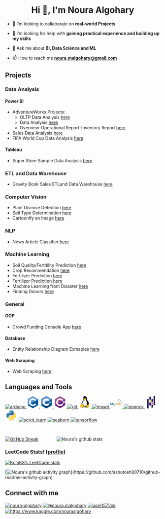 <h1 align="center">Hi 👋, I'm Noura Algohary</h1>


- 👯 I’m looking to collaborate on **real-world Projects**

- 🤝 I’m looking for help with **gaining practical experience and building up my skills**

- 💬 Ask me about **BI, Data Science and ML**

- 📫 How to reach me **noura.malgohary@gmail.com**

<h2 align="left">Projects</h2>
<h3 align="left">Data Analysis</h3>
<h4 align="left">Power BI</h4>
<ul>
  </li>
      <li>AdventureWorks Projects:
        <ul>
          <li>OLTP Data Analysis <a href="https://github.com/NouraAlgohary/AdventureWorks-OLTP-Data-Analysis">here</a></li>
          <li>Data Analysis <a href="https://github.com/NouraAlgohary/AdventureWorks-Data-Analysis/blob/main/README.md">here</a></li>
          <li>Overview-Operational Report-Inventory Report <a href="https://github.com/NouraAlgohary/AdventureWorks-Overview-OperationalReport-InventoryReport-/blob/main/README.md">here</a></li>
        </ul>
    <li>Sales Data Analysis <a href="https://github.com/NouraAlgohary/Sales-Analysis">here</a></li>
    <li>FIFA World Cup Data Analysis <a href="https://github.com/NouraAlgohary/FIFA-World-Cup-Data-Analysis">here</a>
  </li>
</ul>


<h4 align="left">Tableau</h4>
    <ul>
      <li>Super Store Sample Data Analysis <a href="https://github.com/NouraAlgohary/Super-Store-Sample-Data-Analysis">here</a></li>
    </ul>
<h3 align="left">ETL and Data Warehouse</h3>
    <ul>
      <li>Gravity Book Sales ETLand Data Warehouse <a href="https://github.com/NouraAlgohary/Gravity-Books-ETL-and-Data-Warehouse/tree/main">here</a></li>
    </ul>
<h3 align="left">Computer Vision</h3>
        <ul>
          <li>Plant Disease Detection <a href="https://github.com/NouraAlgohary/Plant-Disease-Detection">here</a></li>
          <li>Soil Type Determination <a href="https://github.com/NouraAlgohary/Soil-Types-Determination">here</a></li>
          <li>Cartoonify an Image <a href="https://github.com/NouraAlgohary/Internspedia">here</a></li>
        </ul>
<h3 align="left">NLP</h3>
        <ul>
          <li>News Article Classifier <a href="https://github.com/NouraAlgohary/News-Article-Classifier">here</a></li>
        </ul>
<h3 align="left">Machine Learning</h3>
        <ul>
          <li>Soil Quality/Fertitility Prediction <a href="https://github.com/AgriWiseGP/ML---Soil-Quality">here</a></li>
          <li>Crop Recommendation <a href="https://github.com/AgriWiseGP/ML--Crop-Recommendation">here</a></li>
          <li>Fertilizer Prediction <a href="https://github.com/AgriWiseGP/ML---Fertilizer-Prediction">here</a></li>
          <li>Fertilizer Prediction <a href="https://github.com/AgriWiseGP/ML---Fertilizer-Prediction">here</a></li>
          <li>Machine Learning from Disaster <a href="https://github.com/NouraAlgohary/Titanic---Machine-Learning-from-Disaster">here</a></li>
          <li>Finding Donors <a href="https://github.com/NouraAlgohary/finding_donors">here</a></li>
        </ul>
<h3 align="left">General</h3>
<h4 align="left">OOP</h4>
<ul>
  <li>Crowd Funding Console App <a href="https://github.com/NouraAlgohary/Crowd-Funding-Console-App">here</a></li>
</ul>
<h4 align="left">Database</h4>
<ul>
  <li>Entity Relationship Diagram Exmaples <a href="https://github.com/NouraAlgohary/Entity-Relationship-Diagram-ERD-">here</a></li>
</ul>
<h4 align="left">Web Scraping</h4>
<ul>
  <li>Web Scraping <a href="https://github.com/NouraAlgohary/Web-Scraping">here</a></li>
</ul>

<h2 align="left">Languages and Tools</h2>
<p align="left"> <a href="https://www.arduino.cc/" target="_blank" rel="noreferrer"> <img src="https://cdn.worldvectorlogo.com/logos/arduino-1.svg" alt="arduino" width="40" height="40"/> </a> <a href="https://www.cprogramming.com/" target="_blank" rel="noreferrer"> <img src="https://raw.githubusercontent.com/devicons/devicon/master/icons/c/c-original.svg" alt="c" width="40" height="40"/> </a> <a href="https://www.w3schools.com/cpp/" target="_blank" rel="noreferrer"> <img src="https://raw.githubusercontent.com/devicons/devicon/master/icons/cplusplus/cplusplus-original.svg" alt="cplusplus" width="40" height="40"/> </a> <a href="https://www.w3schools.com/cs/" target="_blank" rel="noreferrer"> <img src="https://raw.githubusercontent.com/devicons/devicon/master/icons/csharp/csharp-original.svg" alt="csharp" width="40" height="40"/> </a> <a href="https://git-scm.com/" target="_blank" rel="noreferrer"> <img src="https://www.vectorlogo.zone/logos/git-scm/git-scm-icon.svg" alt="git" width="40" height="40"/> </a> <a href="https://www.linux.org/" target="_blank" rel="noreferrer"> <img src="https://raw.githubusercontent.com/devicons/devicon/master/icons/linux/linux-original.svg" alt="linux" width="40" height="40"/> </a> <a href="https://www.microsoft.com/en-us/sql-server" target="_blank" rel="noreferrer"> <img src="https://www.svgrepo.com/show/303229/microsoft-sql-server-logo.svg" alt="mssql" width="40" height="40"/> </a> <a href="https://www.mysql.com/" target="_blank" rel="noreferrer"> <img src="https://raw.githubusercontent.com/devicons/devicon/master/icons/mysql/mysql-original-wordmark.svg" alt="mysql" width="40" height="40"/> </a> <a href="https://opencv.org/" target="_blank" rel="noreferrer"> <img src="https://www.vectorlogo.zone/logos/opencv/opencv-icon.svg" alt="opencv" width="40" height="40"/> </a> <a href="https://pandas.pydata.org/" target="_blank" rel="noreferrer"> <img src="https://raw.githubusercontent.com/devicons/devicon/2ae2a900d2f041da66e950e4d48052658d850630/icons/pandas/pandas-original.svg" alt="pandas" width="40" height="40"/> </a> <a href="https://www.python.org" target="_blank" rel="noreferrer"> <img src="https://raw.githubusercontent.com/devicons/devicon/master/icons/python/python-original.svg" alt="python" width="40" height="40"/> </a> <a href="https://scikit-learn.org/" target="_blank" rel="noreferrer"> <img src="https://upload.wikimedia.org/wikipedia/commons/0/05/Scikit_learn_logo_small.svg" alt="scikit_learn" width="40" height="40"/> </a> <a href="https://seaborn.pydata.org/" target="_blank" rel="noreferrer"> <img src="https://seaborn.pydata.org/_images/logo-mark-lightbg.svg" alt="seaborn" width="40" height="40"/> </a> <a href="https://www.tensorflow.org" target="_blank" rel="noreferrer"> <img src="https://www.vectorlogo.zone/logos/tensorflow/tensorflow-icon.svg" alt="tensorflow" width="40" height="40"/> </a> </p>

</br>


[![GitHub Streak](https://streak-stats.demolab.com?user=NouraAlgohary)](https://git.io/streak-stats)  &nbsp; &nbsp; &nbsp; &nbsp; &nbsp; &nbsp; &nbsp; ![Noura's github stats](https://github-readme-stats.vercel.app/api?username=NouraAlgohary) 

### LeetCode Stats! ([profile](https://leetcode.com/user1572XK/))
[![KnlnKS's LeetCode stats](https://leetcode-stats-six.vercel.app/?username=user1572XK)](https://github.com/KnlnKS/leetcode-stats)



[![Noura's github activity graph](https://github-readme-activity-graph.cyclic.app/graph?username=NouraAlgohary&bg_color='faf6f4')](https://github.com/ashutosh00710/github-readme-activity-graph)

<h2 >Connect with me</h2>
<p align="left">
<a href="https://linkedin.com/in/noura-algohary" target="blank"><img align="center" src="https://raw.githubusercontent.com/rahuldkjain/github-profile-readme-generator/master/src/images/icons/Social/linked-in-alt.svg" alt="noura-algohary" height="30" width="40" /></a>
<a href="https://medium.com/@noura.malgohary" target="blank"><img align="center" src="https://raw.githubusercontent.com/rahuldkjain/github-profile-readme-generator/master/src/images/icons/Social/medium.svg" alt="@noura.malgohary" height="30" width="40" /></a>
<a href="https://www.leetcode.com/user1572xk" target="blank"><img align="center" src="https://raw.githubusercontent.com/rahuldkjain/github-profile-readme-generator/master/src/images/icons/Social/leet-code.svg" alt="user1572xk" height="30" width="40" /></a>
<a href="https://kaggle.com/https://www.kaggle.com/nouraalgohary" target="blank"><img align="center" src="https://raw.githubusercontent.com/rahuldkjain/github-profile-readme-generator/master/src/images/icons/Social/kaggle.svg" alt="https://www.kaggle.com/nouraalgohary" height="30" width="40" /></a>
</p>

